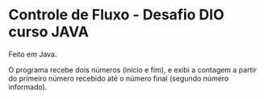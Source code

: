 # Controle de Fluxo - Desafio DIO curso JAVA

Feito em Java.

O programa recebe dois números (inicio e fim), e exibi a contagem a partir do  primeiro número recebido até o número final (segundo número informado). 
